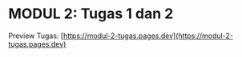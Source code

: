 # MODUL 2: Tugas 1 dan 2

Preview Tugas: [https://modul-2-tugas.pages.dev](https://modul-2-tugas.pages.dev)